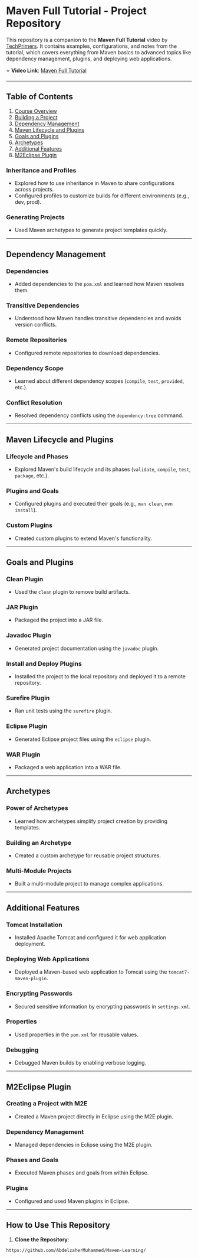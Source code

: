 # Maven Full Tutorial - Project Repository

This repository is a companion to the **Maven Full Tutorial** video by [TechPrimers](https://www.youtube.com/watch?v=uAQs-YXnY-U). It contains examples, configurations, and notes from the tutorial, which covers everything from Maven basics to advanced topics like dependency management, plugins, and deploying web applications.

⭐️ **Video Link**: [Maven Full Tutorial](https://www.youtube.com/watch?v=uAQs-YXnY-U)  

---

## Table of Contents

1. [Course Overview](#course-overview)
2. [Building a Project](#building-a-project)
3. [Dependency Management](#dependency-management)
4. [Maven Lifecycle and Plugins](#maven-lifecycle-and-plugins)
5. [Goals and Plugins](#goals-and-plugins)
6. [Archetypes](#archetypes)
7. [Additional Features](#additional-features)
8. [M2Eclipse Plugin](#m2eclipse-plugin)


### **Inheritance and Profiles**
- Explored how to use inheritance in Maven to share configurations across projects.
- Configured profiles to customize builds for different environments (e.g., dev, prod).

### **Generating Projects**
- Used Maven archetypes to generate project templates quickly.

---

## Dependency Management

### **Dependencies**
- Added dependencies to the `pom.xml` and learned how Maven resolves them.

### **Transitive Dependencies**
- Understood how Maven handles transitive dependencies and avoids version conflicts.

### **Remote Repositories**
- Configured remote repositories to download dependencies.

### **Dependency Scope**
- Learned about different dependency scopes (`compile`, `test`, `provided`, etc.).

### **Conflict Resolution**
- Resolved dependency conflicts using the `dependency:tree` command.

---

## Maven Lifecycle and Plugins

### **Lifecycle and Phases**
- Explored Maven's build lifecycle and its phases (`validate`, `compile`, `test`, `package`, etc.).

### **Plugins and Goals**
- Configured plugins and executed their goals (e.g., `mvn clean`, `mvn install`).

### **Custom Plugins**
- Created custom plugins to extend Maven's functionality.

---

## Goals and Plugins

### **Clean Plugin**
- Used the `clean` plugin to remove build artifacts.

### **JAR Plugin**
- Packaged the project into a JAR file.

### **Javadoc Plugin**
- Generated project documentation using the `javadoc` plugin.

### **Install and Deploy Plugins**
- Installed the project to the local repository and deployed it to a remote repository.

### **Surefire Plugin**
- Ran unit tests using the `surefire` plugin.

### **Eclipse Plugin**
- Generated Eclipse project files using the `eclipse` plugin.

### **WAR Plugin**
- Packaged a web application into a WAR file.

---

## Archetypes

### **Power of Archetypes**
- Learned how archetypes simplify project creation by providing templates.

### **Building an Archetype**
- Created a custom archetype for reusable project structures.

### **Multi-Module Projects**
- Built a multi-module project to manage complex applications.

---

## Additional Features

### **Tomcat Installation**
- Installed Apache Tomcat and configured it for web application deployment.

### **Deploying Web Applications**
- Deployed a Maven-based web application to Tomcat using the `tomcat7-maven-plugin`.

### **Encrypting Passwords**
- Secured sensitive information by encrypting passwords in `settings.xml`.

### **Properties**
- Used properties in the `pom.xml` for reusable values.

### **Debugging**
- Debugged Maven builds by enabling verbose logging.

---

## M2Eclipse Plugin

### **Creating a Project with M2E**
- Created a Maven project directly in Eclipse using the M2E plugin.

### **Dependency Management**
- Managed dependencies in Eclipse using the M2E plugin.

### **Phases and Goals**
- Executed Maven phases and goals from within Eclipse.

### **Plugins**
- Configured and used Maven plugins in Eclipse.

---

## How to Use This Repository

1. **Clone the Repository**:
 ```bash
https://github.com/AbdelzaherMuhammed/Maven-Learning/

